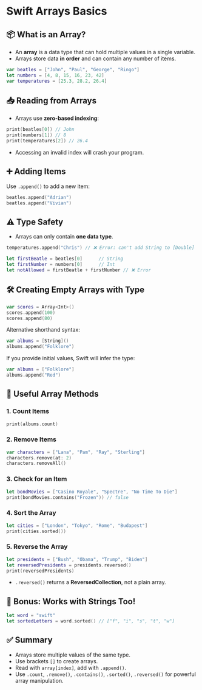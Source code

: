 # Swift Arrays Basics

## 📦 What is an Array?

* An **array** is a data type that can hold multiple values in a single variable.
* Arrays store data **in order** and can contain any number of items.

```swift
var beatles = ["John", "Paul", "George", "Ringo"]
let numbers = [4, 8, 15, 16, 23, 42]
var temperatures = [25.3, 28.2, 26.4]
```

## 📥 Reading from Arrays

* Arrays use **zero-based indexing**:

```swift
print(beatles[0]) // John
print(numbers[1]) // 8
print(temperatures[2]) // 26.4
```

* Accessing an invalid index will crash your program.

## ➕ Adding Items

Use `.append()` to add a new item:

```swift
beatles.append("Adrian")
beatles.append("Vivian")
```

## ⚠️ Type Safety

* Arrays can only contain **one data type**.

```swift
temperatures.append("Chris") // ❌ Error: can't add String to [Double]
```

```swift
let firstBeatle = beatles[0]      // String
let firstNumber = numbers[0]      // Int
let notAllowed = firstBeatle + firstNumber // ❌ Error
```

## 🛠 Creating Empty Arrays with Type

```swift
var scores = Array<Int>()
scores.append(100)
scores.append(80)
```

Alternative shorthand syntax:

```swift
var albums = [String]()
albums.append("Folklore")
```

If you provide initial values, Swift will infer the type:

```swift
var albums = ["Folklore"]
albums.append("Red")
```

## 🧰 Useful Array Methods

### 1. Count Items

```swift
print(albums.count)
```

### 2. Remove Items

```swift
var characters = ["Lana", "Pam", "Ray", "Sterling"]
characters.remove(at: 2)
characters.removeAll()
```

### 3. Check for an Item

```swift
let bondMovies = ["Casino Royale", "Spectre", "No Time To Die"]
print(bondMovies.contains("Frozen")) // false
```

### 4. Sort the Array

```swift
let cities = ["London", "Tokyo", "Rome", "Budapest"]
print(cities.sorted())
```

### 5. Reverse the Array

```swift
let presidents = ["Bush", "Obama", "Trump", "Biden"]
let reversedPresidents = presidents.reversed()
print(reversedPresidents)
```

* `.reversed()` returns a **ReversedCollection**, not a plain array.

## 🔁 Bonus: Works with Strings Too!

```swift
let word = "swift"
let sortedLetters = word.sorted() // ["f", "i", "s", "t", "w"]
```

## ✅ Summary

* Arrays store multiple values of the same type.
* Use brackets `[]` to create arrays.
* Read with `array[index]`, add with `.append()`.
* Use `.count`, `.remove()`, `.contains()`, `.sorted()`, `.reversed()` for powerful array manipulation.
